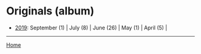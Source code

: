 # Originals (album)

  * [2019](./originals-album-2019.md): 
      September (1) | 
      July (8) | 
      June (26) | 
      May (1) | 
      April (5) | 

----

[Home](../)
